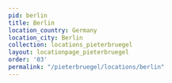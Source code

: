 ```yaml
---
pid: berlin
title: Berlin
location_country: Germany
location_city: Berlin
collection: locations_pieterbruegel
layout: locationpage_pieterbruegel
order: '03'
permalink: "/pieterbruegel/locations/berlin"
---
```

